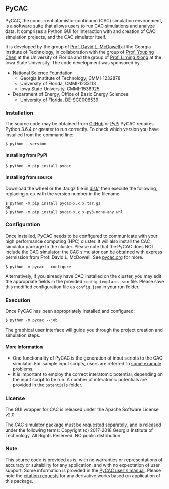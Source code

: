 ## PyCAC

PyCAC, the concurrent atomistic-continuum (CAC) simulation environment, is a software suite that allows users to run CAC simulations and analyze data. It comprises a Python GUI for interaction with and creation of CAC simulation projects, and the CAC simulator itself.

It is developed by the group of [Prof. David L. McDowell ](http://www.me.gatech.edu/faculty/mcdowell) at the Georgia Institute of Technology, in collaboration with the group of [Prof. Youping Chen](http://web.mae.ufl.edu/chenlab/) at the University of Florida and the group of [Prof. Liming Xiong](http://www.aere.iastate.edu/lmxiong/) at the Iowa State University. The code development was sponsored by

* National Science Foundation
	- Georgia Institute of Technology, CMMI-1232878
	- University of Florida, CMMI-1233113
	- Iowa State University, CMMI-1536925
* Department of Energy, Office of Basic Energy Sciences
	- University of Florida, DE-SC0006539

### Installation
The source code may be obtained from [GitHub](https://github.com/GT-McDowell-Lab/PyCAC/tree/master/gui) or [PyPi](https://pypi.org/project/pycac/)
PyCAC requires Python 3.6.4 or greater to run correctly. To check which version you have installed from the command line:
```
$ python --version
```
#### Installing from PyPi
```
$ python -m pip install pycac
```
#### Installing from source
Download the wheel or the .tar.gz file in [dist/](https://github.com/GT-McDowell-Lab/PyCAC/tree/master/gui/dist), then execute the following, replacing x.x.x with the version number in the filename.
```
$ python -m pip install pycac-x.x.x.tar.gz
OR
$ python -m pip install pycac-x.x.x-py3-none-any.whl
```
### Configuration
Once installed, PyCAC needs to be configured to communicate with your high performance computing (HPC) cluster. It will also install the CAC simulator package to the cluster. Please note that the PyCAC does NOT include the CAC simulator; the CAC simulator can be obtained with express permission from Prof. David L. McDowell. See [pycac.org](http://www.pycac.org/) for more.
```
$ python -m pycac --configure
```
Alternatively, if you already have CAC installed on the cluster, you may edit the appropriate fields in the provided `config_template.json` file. Please save this modified configuration file as `config.json` in your run folder. 

### Execution
Once PyCAC has been appropriately installed and configured:
```
$ python -m pycac --job
```
The graphical user interface will guide you through the project creation and simulation steps. 

#### More Information

* One functionality of PyCAC is the generation of input scripts to the CAC simulator. For sample input scripts, users are referred to [some example problems](http://www.pycac.org/chapter7/). 
* It is important to employ the correct interatomic potential, depending on the input script to be run. A number of interatomic potentials are provided in the `potentials` folder.  

### License

The GUI wrapper for CAC is released under the Apache Software License v2.0

The CAC simulator package must be requested separately, and is released under the following terms: 
Copyright (c) 2017-2018 Georgia Institute of Technology. All Rights Reserved.
NO public distribution.

### Note

This source code is provided as is, with no warranties or representations of accuracy or suitability for any application, and with no expectation of user support. Some information is provided in the [PyCAC user's manual](http://www.pycac.org). Please note the [citation requests](http://www.pycac.org/chapter1/ack-and-cite.html) for any derivative works based on application of this package.
